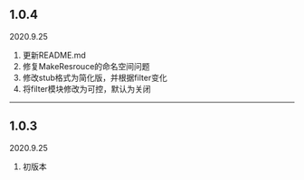 ## 1.0.4
2020.9.25
1. 更新README.md
2. 修复MakeResrouce的命名空间问题
3. 修改stub格式为简化版，并根据filter变化
4. 将filter模块修改为可控，默认为关闭
---
## 1.0.3
2020.9.25
1. 初版本   
